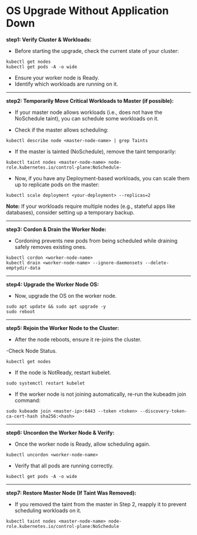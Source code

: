 # OS Upgrade Without Application Down

**step1: Verify Cluster & Workloads:**
  
- Before starting the upgrade, check the current state of your cluster:

```shell
kubectl get nodes
kubectl get pods -A -o wide
```
- Ensure your worker node is Ready.
- Identify which workloads are running on it.
---
**step2: Temporarily Move Critical Workloads to Master (if possible):**

- If your master node allows workloads (i.e., does not have the NoSchedule taint), you can schedule some workloads on it.

- Check if the master allows scheduling:

```shell
kubectl describe node <master-node-name> | grep Taints
```
- If the master is tainted (NoSchedule), remove the taint temporarily:

```shell
kubectl taint nodes <master-node-name> node-role.kubernetes.io/control-plane:NoSchedule-
```

- Now, if you have any Deployment-based workloads, you can scale them up to replicate pods on the master:

```shell
kubectl scale deployment <your-deployment> --replicas=2
```
**Note:** If your workloads require multiple nodes (e.g., stateful apps like databases), consider setting up a temporary backup.

---
 **step3: Cordon & Drain the Worker Node:**

 - Cordoning prevents new pods from being scheduled while draining safely removes existing ones.

```shell
kubectl cordon <worker-node-name>
kubectl drain <worker-node-name> --ignore-daemonsets --delete-emptydir-data
```
---
**step4: Upgrade the Worker Node OS:**

- Now, upgrade the OS on the worker node.

```shell
sudo apt update && sudo apt upgrade -y
sudo reboot
```
---
**step5: Rejoin the Worker Node to the Cluster:**

- After the node reboots, ensure it re-joins the cluster.

-Check Node Status.

```shell
kubectl get nodes
```
- If the node is NotReady, restart kubelet.

```shell
sudo systemctl restart kubelet
```
- If the worker node is not joining automatically, re-run the kubeadm join command:

```shell
sudo kubeadm join <master-ip>:6443 --token <token> --discovery-token-ca-cert-hash sha256:<hash>
```
---

**step6: Uncordon the Worker Node & Verify:**

- Once the worker node is Ready, allow scheduling again.

```shell
kubectl uncordon <worker-node-name>
```
- Verify that all pods are running correctly.

```shell
kubectl get pods -A -o wide
```
---

**step7: Restore Master Node (If Taint Was Removed):**

- If you removed the taint from the master in Step 2, reapply it to prevent scheduling workloads on it.

```shell
kubectl taint nodes <master-node-name> node-role.kubernetes.io/control-plane:NoSchedule
```












































